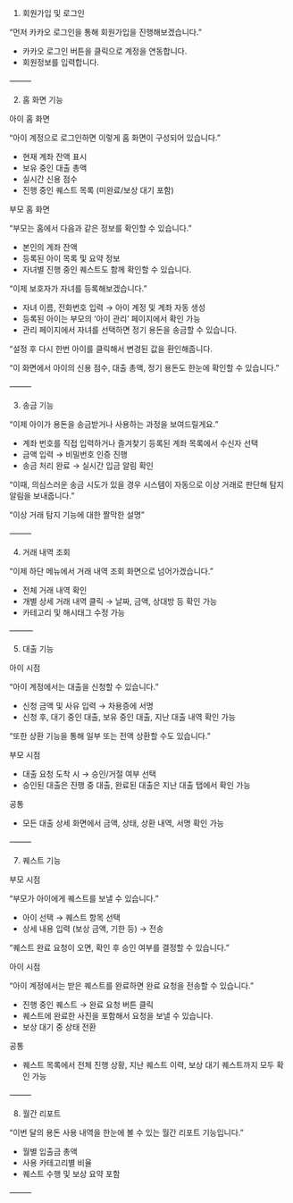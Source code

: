 1. 회원가입 및 로그인

“먼저 카카오 로그인을 통해 회원가입을 진행해보겠습니다.”
* 카카오 로그인 버튼을 클릭으로 계정을 연동합니다. 
* 회원정보를 입력합니다.

⸻

2. 홈 화면 기능

아이 홈 화면

“아이 계정으로 로그인하면 이렇게 홈 화면이 구성되어 있습니다.”
* 현재 계좌 잔액 표시
* 보유 중인 대출 총액
* 실시간 신용 점수
* 진행 중인 퀘스트 목록 (미완료/보상 대기 포함)


부모 홈 화면

“부모는 홈에서 다음과 같은 정보를 확인할 수 있습니다.”
* 본인의 계좌 잔액
* 등록된 아이 목록 및 요약 정보
* 자녀별 진행 중인 퀘스트도 함께 확인할 수 있습니다.

“이제 보호자가 자녀를 등록해보겠습니다.”
*  자녀 이름, 전화번호 입력 → 아이 계정 및 계좌 자동 생성
* 등록된 아이는 부모의 ‘아이 관리’ 페이지에서 확인 가능
* 관리 페이지에서 자녀를 선택하면 정기 용돈을 송금할 수 있습니다.

“설정 후 다시 한번 아이를 클릭해서 변경된 값을 환인해줍니다.

“이 화면에서 아이의 신용 점수, 대출 총액, 정기 용돈도 한눈에 확인할 수 있습니다.”

⸻

3.  송금 기능

“이제 아이가 용돈을 송금받거나 사용하는 과정을 보여드릴게요.”
* 계좌 번호를 직접 입력하거나 즐겨찾기 등록된 계좌 목록에서 수신자 선택
* 금액 입력 → 비밀번호 인증 진행
* 송금 처리 완료 → 실시간 입금 알림 확인

“이때, 의심스러운 송금 시도가 있을 경우 시스템이 자동으로 이상 거래로 판단해 탐지 알림을 보내줍니다.”

“이상 거래 탐지 기능에 대한 짤막한 설명”

⸻

 4. 거래 내역 조회

“이제 하단 메뉴에서  거래 내역 조회 화면으로 넘어가겠습니다.”

* 전체 거래 내역 확인
* 개별 상세 거래 내역 클릭 → 날짜, 금액, 상대방 등 확인 가능
* 카테고리 및 해시태그 수정 가능

———

5. 대출 기능

아이 시점

“아이 계정에서는 대출을 신청할 수 있습니다.”
* 신청 금액 및 사유 입력 → 차용증에 서명
* 신청 후, 대기 중인 대출, 보유 중인 대출, 지난 대출 내역 확인 가능

“또한 상환 기능을 통해 일부 또는 전액 상환할 수도 있습니다.”

부모 시점
* 대출 요청 도착 시 → 승인/거절 여부 선택
* 승인된 대출은 진행 중 대출, 완료된 대출은 지난 대출 탭에서 확인 가능

공통
* 모든 대출 상세 화면에서 금액, 상태, 상환 내역, 서명 확인 가능

⸻

7. 퀘스트 기능

부모 시점

“부모가 아이에게 퀘스트를 보낼 수 있습니다.”
* 아이 선택 → 퀘스트 항목 선택
* 상세 내용 입력 (보상 금액, 기한 등) → 전송

“퀘스트 완료 요청이 오면, 확인 후 승인 여부를 결정할 수 있습니다.”

아이 시점

“아이 계정에서는 받은 퀘스트를 완료하면 완료 요청을 전송할 수 있습니다.”
* 진행 중인 퀘스트 → 완료 요청 버튼 클릭
* 퀘스트에 완료한 사진을 포함해서 요청을 보낼 수 있습니다.
* 보상 대기 중 상태 전환

공통
* 퀘스트 목록에서 전체 진행 상황, 지난 퀘스트 이력, 보상 대기 퀘스트까지 모두 확인 가능

⸻

 8. 월간 리포트

“이번 달의 용돈 사용 내역을 한눈에 볼 수 있는 월간 리포트 기능입니다.”
* 월별 입출금 총액
* 사용 카테고리별 비율
* 퀘스트 수행 및 보상 요약 포함

⸻
